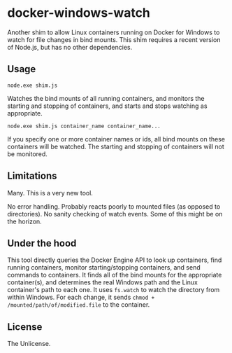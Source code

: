 # docker-windows-watch

Another shim to allow Linux containers running on Docker for Windows to watch for file changes in bind mounts. This shim requires a recent version of Node.js, but has no other dependencies.

## Usage

`node.exe shim.js`

Watches the bind mounts of all running containers, and monitors the starting and stopping of containers, and starts and stops watching as appropriate.

`node.exe shim.js container_name container_name...`

If you specify one or more container names or ids, all bind mounts on these containers will be watched. The starting and stopping of containers will not be monitored.

## Limitations

Many. This is a very new tool.

No error handling. Probably reacts poorly to mounted files (as opposed to directories). No sanity checking of watch events. Some of this might be on the horizon.

## Under the hood

This tool directly queries the Docker Engine API to look up containers, find running containers, monitor starting/stopping containers, and send commands to containers. It finds all of the bind mounts for the appropriate container(s), and determines the real Windows path and the Linux container's path to each one. It uses `fs.watch` to watch the directory from within Windows. For each change, it sends `chmod + /mounted/path/of/modified.file` to the container.

## License

The Unlicense.
